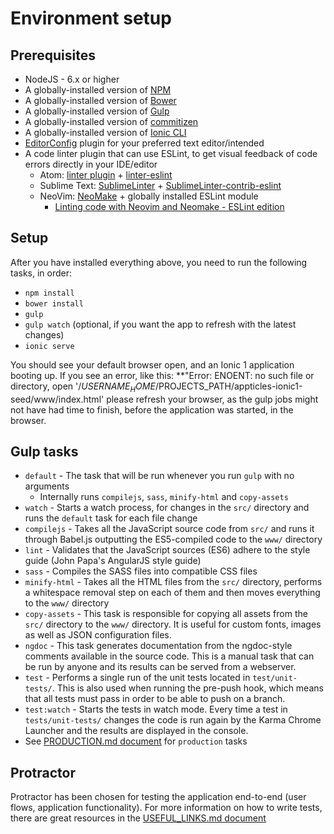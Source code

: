 # Environment setup

## Prerequisites

- NodeJS - 6.x or higher
- A globally-installed version of [NPM](https://www.npmjs.com/get-npm)
- A globally-installed version of [Bower](https://bower.io/)
- A globally-installed version of [Gulp](http://gulpjs.com/)
- A globally-installed version of [commitizen](https://www.npmjs.com/package/commitizen)
- A globally-installed version of [Ionic CLI](https://ionicframework.com/docs/cli/)
- [EditorConfig](http://editorconfig.org/) plugin for your preferred text editor/intended
- A code linter plugin that can use ESLint, to get visual feedback of code errors directly in your IDE/editor
  - Atom: [linter plugin](https://atom.io/packages/linter) + [linter-eslint](https://atom.io/packages/linter-eslint)
  - Sublime Text: [SublimeLinter](https://packagecontrol.io/packages/SublimeLinter) +  [SublimeLinter-contrib-eslint](https://packagecontrol.io/packages/SublimeLinter-contrib-eslint)
  - NeoVim: [NeoMake](https://github.com/neomake/neomake) + globally installed ESLint module
    - [Linting code with Neovim and Neomake - ESLint edition](https://gregjs.com/vim/2015/linting-code-with-neovim-and-neomake-eslint-edition/?=)

## Setup

After you have installed everything above, you need to run the following tasks, in order:

- `npm install`
- `bower install`
- `gulp` 
- `gulp watch` (optional, if you want the app to refresh with the latest changes)
- `ionic serve`

You should see your default browser open, and an Ionic 1 application booting up.
If you see an error, like this: **"Error: ENOENT: no such file or directory, open '/$USERNAME_HOME/$PROJECTS_PATH/appticles-ionic1-seed/www/index.html'
please refresh your browser, as the gulp jobs might not have had time to finish, before the application was started, in the browser.

## Gulp tasks

- `default` - The task that will be run whenever you run `gulp` with no arguments
  - Internally runs `compilejs`, `sass`, `minify-html` and `copy-assets`
- `watch` - Starts a watch process, for changes in the `src/` directory and runs the `default`
task for each file change
- `compilejs` - Takes all the JavaScript source code from `src/` and runs it through Babel.js
outputting the ES5-compiled code to the `www/` directory
- `lint` - Validates that the JavaScript sources (ES6) adhere to the style guide (John Papa's AngularJS style guide)
- `sass` - Compiles the SASS files into compatible CSS files
- `minify-html` - Takes all the HTML files from the `src/` directory, performs a whitespace removal step
on each of them and then moves everything to the `www/` directory
- `copy-assets` - This task is responsible for copying all assets from the `src/` directory to the `www/` directory.
It is useful for custom fonts, images as well as JSON configuration files.
- `ngdoc` - This task generates documentation from the ngdoc-style comments available in the
source code. This is a manual task that can be run by anyone and its results can be served from a webserver.
- `test` - Performs a single run of the unit tests located in `test/unit-tests/`. This is also used when running the pre-push hook, which means that all tests must pass in order to be able to push on a branch.
- `test:watch` - Starts the tests in watch mode. Every time a test in `tests/unit-tests/` changes the code is run again by the Karma Chrome Launcher and the results are displayed in the console.
- See [PRODUCTION.md document](PRODUCTION.md) for `production` tasks

## Protractor

Protractor has been chosen for testing the application end-to-end (user flows, application functionality). For more information on how to write tests, there are great resources in the [USEFUL_LINKS.md document](USEFUL_LINKS.md)
